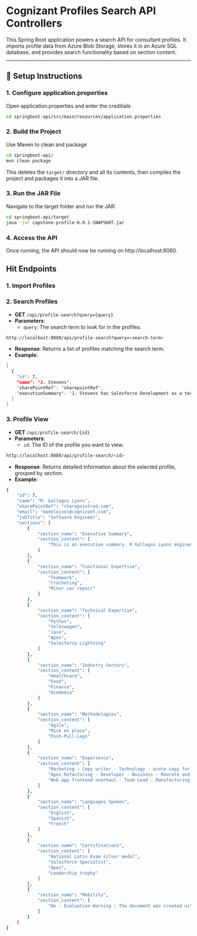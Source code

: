 # Cognizant Profiles Search API Controllers

This Spring Boot application powers a search API for consultant profiles. It imports profile data from Azure Blob Storage, stores it in an Azure SQL database, and provides search functionality based on section content.

---

## 🔧 Setup Instructions

### 1. Configure application.properties

Open application.properties and enter the creditials 
```bash
cd springboot-api/src/main/resources/application.properties
```
### 2. Build the Project

Use Maven to clean and package 
```bash
cd springboot-api/
mvn clean package 
```
This deletes the `target/` directory and all its contents, then compiles the project and packages it into a JAR file.

### 3. Run the JAR File

Navigate to the target folder and run the JAR:
```bash
cd springboot-api/target
java -jar capstone-profile-0.0.1-SNAPSHOT.jar
```

### 4. Access the API
Once running, the API should now be running on http://localhost:8080.

## Hit Endpoints

### 1. Import Profiles

### 2. Search Profiles
- **GET** `/api/profile-search?query={query}`
- **Parameters**:
  - `query`: The search term to look for in the profiles.
```bash
http://localhost:8080/api/profile-search?query=<search-term>
```
- **Response**: Returns a list of profiles matching the search term.
- **Example**: 
```bash
[
  {
    "id": 7,
    "name": "J. Stevens",
    "sharePointRef": "sharepointRef",
    "executiveSummary": "J. Stevens has Salesforce Development as a technical expertise..."
  }
]
```

### 3. Profile View
- **GET** `/api/profile-search/{id}`
- **Parameters**:
  - `id`: The ID of the profile you want to view.
```bash
http://localhost:8080/api/profile-search/<id>
```
- **Response**: Returns detailed information about the selected profile, grouped by section.
- **Example**:
```bash
{
    "id": 7,
    "name": "M. Gallegos Lyons",
    "sharePointRef": "sharepointred.com",
    "email": "madeleinel@cognizant.com",
    "jobTitle": "Software Engineer",
    "sections": [
        {
            "section_name": "Executive Summary",
            "section_content": [
                "This is an executive summary. M Gallegos Lyons engineers software, - develops solutions, units the tests, and qualities the assurance."
            ]
        },
        {
            "section_name": "Functional Expertise",
            "section_content": [
                "Teamwork",
                "Crocheting",
                "Minor car repair"
            ]
        },
        {
            "section_name": "Technical Expertise",
            "section_content": [
                "Python",
                "Volkswagen",
                "Java",
                "Apex",
                "Salesforce Lightning"
            ]
        },
        {
            "section_name": "Industry Sectors",
            "section_content": [
                "Healthcare",
                "Food",
                "Finance",
                "Academia"
            ]
        },
        {
            "section_name": "Methodologies",
            "section_content": [
                "Agile",
                "Mise en place",
                "Push-Pull-Legs"
            ]
        },
        {
            "section_name": "Experience",
            "section_content": [
                "Marketing - Copy writer - Technology - wrote copy for social media messages - promoted webinars and whitepapers",
                "Apex Refactoring - Developer - Business - Rewrote and refactored and debugged and recompiled code - Testing, tested, test, unit, user, client, UI, UX, UX/UI",
                "Web app frontend overhaul - Team Lead - Manufacturing - Javascript js the front-end ui to enable a smooth and polished ux - Angular and REACT with bootstrap kendo tailwind - html htmx stateless stateful design graphics"
            ]
        },
        {
            "section_name": "Languages Spoken",
            "section_content": [
                "English",
                "Spanish",
                "French"
            ]
        },
        {
            "section_name": "Certifications",
            "section_content": [
                "National Latin Exam silver medal",
                "Salesforce Specialist",
                "Apex",
                "Leadership trophy"
            ]
        },
        {
            "section_name": "Mobility",
            "section_content": [
                "No - Evaluation Warning : The document was created with Spire.Presentation for Python"
            ]
        }
    ]
}
```

